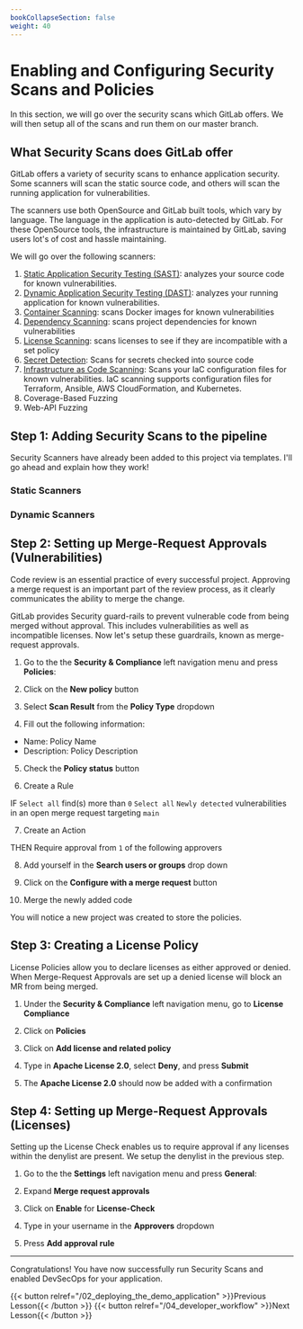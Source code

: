 ```yaml
---
bookCollapseSection: false
weight: 40
---
```


# Enabling and Configuring Security Scans and Policies

In this section, we will go over the security scans which GitLab offers. We will then setup all of the scans and run them on our master branch.

## What Security Scans does GitLab offer

GitLab offers a variety of security scans to enhance application security. Some scanners will scan the static source code, and others will scan the running application for vulnerabilities.

The scanners use both OpenSource and GitLab built tools, which vary by language. The language in the application is auto-detected by GitLab. For these OpenSource tools, the infrastructure is maintained by GitLab, saving users lot's of cost and hassle maintaining.

We will go over the following scanners:

1. [Static Application Security Testing (SAST)](https://docs.gitlab.com/ee/user/application_security/sast/): analyzes your source code for known vulnerabilities.
2. [Dynamic Application Security Testing (DAST)](https://docs.gitlab.com/ee/user/application_security/dast/): analyzes your running application for known vulnerabilities.
3. [Container Scanning](https://docs.gitlab.com/ee/user/application_security/container_scanning/): scans Docker images for  known vulnerabilities
4. [Dependency Scanning](https://docs.gitlab.com/ee/user/application_security/dependency_scanning/): scans project dependencies for known vulnerabilities
5. [License Scanning](https://docs.gitlab.com/ee/user/compliance/license_compliance/): scans licenses to see if they are incompatible with a set policy
6. [Secret Detection](https://docs.gitlab.com/ee/user/application_security/secret_detection/): Scans for secrets checked into source code
7. [Infrastructure as Code Scanning](https://docs.gitlab.com/ee/user/application_security/iac_scanning/): Scans your IaC configuration files for known vulnerabilities. IaC scanning supports configuration files for Terraform, Ansible, AWS CloudFormation, and Kubernetes.
8. Coverage-Based Fuzzing
9. Web-API Fuzzing

## Step 1: Adding Security Scans to the pipeline

Security Scanners have already been added to this project via templates. I'll go ahead and explain how they work!

### Static Scanners

### Dynamic Scanners

## Step 2: Setting up Merge-Request Approvals (Vulnerabilities)

Code review is an essential practice of every successful project. Approving a merge request is an important part of the review process, as it clearly communicates the ability to merge the change.

GitLab provides Security guard-rails to prevent vulnerable code
from being merged without approval. This includes vulnerabilities as well as incompatible licenses. Now let's setup these guardrails, known as merge-request approvals.

1. Go to the the **Security & Compliance** left navigation menu and press **Policies**:  

2. Click on the  **New policy** button   

3. Select  **Scan Result** from the **Policy Type** dropdown 

4. Fill out the following information:

- Name: Policy Name
- Description: Policy Description

5. Check the **Policy status** button

6. Create a Rule

IF `Select all` find(s) more than `0` `Select all` `Newly detected`
vulnerabilities in an open merge request targeting `main`

7. Create an Action

THEN Require approval from `1` of the following approvers

8. Add yourself in the **Search users or groups** drop down

9. Click on the **Configure with a merge request** button

10. Merge the newly added code

You will notice a new project was created to store the policies.

## Step 3: Creating a License Policy

License Policies allow you to declare licenses as either approved or denied.
When Merge-Request Approvals are set up a denied license will block an MR from
being merged.

1. Under the **Security & Compliance** left navigation menu, go to **License Compliance**

2. Click on **Policies**

3. Click on **Add license and related policy**

4. Type in **Apache License 2.0**, select **Deny**, and press **Submit**

5. The **Apache License 2.0** should now be added with a confirmation

## Step 4: Setting up Merge-Request Approvals (Licenses)

Setting up the License Check enables us to require approval if any
licenses within the denylist are present. We setup the denylist in
the previous step.

1. Go to the the **Settings** left navigation menu and press **General**:  

2. Expand **Merge request approvals**   

3. Click on **Enable** for **License-Check**  

4. Type in your username in the **Approvers** dropdown

5. Press **Add approval rule**

---

Congratulations! You have now successfully run Security Scans and enabled DevSecOps for your application.

{{< button relref="/02_deploying_the_demo_application" >}}Previous Lesson{{< /button >}}
{{< button relref="/04_developer_workflow" >}}Next Lesson{{< /button >}}


